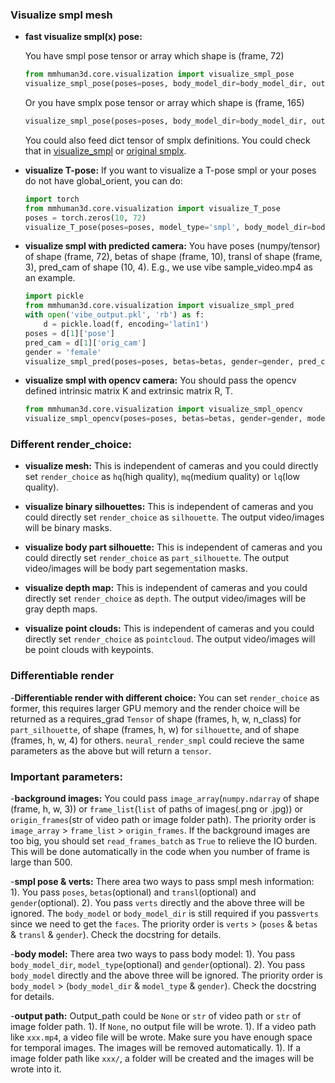 ### Visualize smpl mesh
- **fast visualize smpl(x) pose:**

    You have smpl pose tensor or array which shape is (frame, 72)
    ```python
    from mmhuman3d.core.visualization import visualize_smpl_pose
    visualize_smpl_pose(poses=poses, body_model_dir=body_model_dir, output_path='some_video.mp4', model_type='smpl', resolution=(1024, 1024))
    ```

    Or you have smplx pose tensor or array which shape is (frame, 165)
    ```python
    visualize_smpl_pose(poses=poses, body_model_dir=body_model_dir, output_path='some_video.mp4', model_type='smplx', resolution=(1024, 1024))
    ```
    You could also feed dict tensor of smplx definitions. You could check that in [visualize_smpl](mmhuman3d/core/visualization/visualize_smpl.py#L166-211) or [original smplx](https://github.com/vchoutas/smplx/blob/master/smplx/body_models.py).


- **visualize T-pose:**
    If you want to visualize a T-pose smpl or your poses do not have global_orient, you can do:
    ```python
    import torch
    from mmhuman3d.core.visualization import visualize_T_pose
    poses = torch.zeros(10, 72)
    visualize_T_pose(poses=poses, model_type='smpl', body_model_dir=body_model_dir, origin_frames='sample_video.mp4', orbit_speed=(1, 0.5))
    ```

- **visualize smpl with predicted camera:**
    You have poses (numpy/tensor) of shape (frame, 72), betas of shape (frame, 10), transl of shape (frame, 3), pred_cam of shape (10, 4).
    E.g., we use vibe sample_video.mp4 as an example.
    ```python
    import pickle
    from mmhuman3d.core.visualization import visualize_smpl_pred
    with open('vibe_output.pkl', 'rb') as f:
        d = pickle.load(f, encoding='latin1')
    poses = d[1]['pose']
    pred_cam = d[1]['orig_cam']
    gender = 'female'
    visualize_smpl_pred(poses=poses, betas=betas, gender=gender, pred_cam=pred_cam, model_type='smpl', body_model_dir=body_model_dir, origin_frames='sample_video.mp4')
    ```

- **visualize smpl with opencv camera:**
    You should pass the opencv defined intrinsic matrix K and extrinsic matrix R, T.
    ```python
    from mmhuman3d.core.visualization import visualize_smpl_opencv
    visualize_smpl_opencv(poses=poses, betas=betas, gender=gender, model_type='smpl', K=K, R=R, T=T, body_model_dir=body_model_dir, origin_frames='sample_video.mp4')
    ```

### Different render_choice:
- **visualize mesh:**
    This is independent of cameras and you could directly set `render_choice` as `hq`(high quality), `mq`(medium quality) or `lq`(low quality).

- **visualize binary silhouettes:**
    This is independent of cameras and you could directly set `render_choice` as `silhouette`. The output video/images will be binary masks.

- **visualize body part silhouette:**
    This is independent of cameras and you could directly set `render_choice` as `part_silhouette`. The output video/images will be body part segementation masks.

- **visualize depth map:**
    This is independent of cameras and you could directly set `render_choice` as `depth`.
    The output video/images will be gray depth maps.

- **visualize point clouds:**
    This is independent of cameras and you could directly set `render_choice` as `pointcloud`.
    The output video/images will be point clouds with keypoints.

### Differentiable render

-**Differentiable render with different choice:**
    You can set `render_choice` as former, this requires larger GPU memory and the render choice will be returned as a requires_grad `Tensor` of shape (frames, h, w, n_class) for `part_silhouette`, of shape (frames, h, w) for `silhouette`, and of shape (frames, h, w, 4) for others.
    `neural_render_smpl` could recieve the same parameters as the above but will return a `tensor`.

### Important parameters:
-**background images:**
    You could pass `image_array`(`numpy.ndarray` of shape (frame, h, w, 3)) or `frame_list`(`list` of paths of images(.png or .jpg)) or `origin_frames`(str of video path or image folder path). The priority order is `image_array` > `frame_list` > `origin_frames`.
    If the background images are too big, you should set `read_frames_batch` as `True` to relieve the IO burden. This will be done automatically in the code when you number of frame is large than 500.

-**smpl pose & verts:**
    There area two ways to pass smpl mesh information:
    1). You pass `poses`, `betas`(optional) and `transl`(optional) and `gender`(optional).
    2). You pass `verts` directly and the above three will be ignored. The `body_model` or `body_model_dir` is still required if you pass`verts` since we need to get the `faces`.
    The priority order is `verts` > (`poses` & `betas` & `transl` & `gender`).
    Check the docstring for details.


-**body model:**
    There area two ways to pass body model:
    1). You pass `body_model_dir`, `model_type`(optional) and `gender`(optional).
    2). You pass `body_model` directly and the above three will be ignored.
    The priority order is `body_model` > (`body_model_dir` & `model_type` & `gender`).
    Check the docstring for details.

-**output path:**
    Output_path could be `None` or `str` of video path or `str` of image folder path.
    1). If `None`, no output file will be wrote.
    1). If a video path like `xxx.mp4`, a video file will be wrote. Make sure you have enough space for temporal images. The images will be removed automatically.
    1). If a image folder path like `xxx/`, a folder will be created and the images will be wrote into it.
